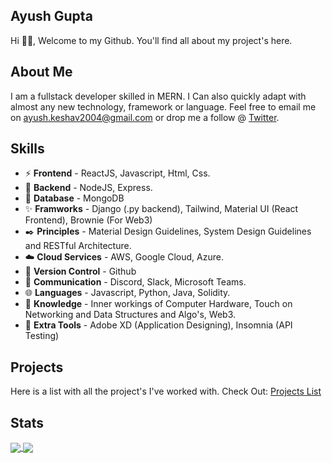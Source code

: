 [Projects List]: /PROJECTS.md

## **Ayush Gupta** 
Hi 👋🏽, Welcome to my Github. You'll find all about my project's here.

## About Me
I am a fullstack developer skilled in MERN. I Can also quickly adapt with almost any new technology, framework or language. Feel free to email me on [ayush.keshav2004@gmail.com](mailto:ayush.keshav2004@gmail.com) or drop me a follow @ [Twitter](https://twitter.com/is_it_ayush).

## **Skills**
- ⚡ **Frontend** - ReactJS, Javascript, Html, Css.
- 🌱 **Backend** - NodeJS, Express.
- 💾 **Database** - MongoDB
- ✨ **Framworks** - Django (.py backend), Tailwind, Material UI (React Frontend), Brownie (For Web3)
- ✒️ **Principles** - Material Design Guidelines, System Design Guidelines and RESTful Architecture.
- ☁️ **Cloud Services** - AWS, Google Cloud, Azure.
- 🤖 **Version Control** - Github
- 📱 **Communication** - Discord, Slack, Microsoft Teams.
- 🌐 **Languages** - Javascript, Python, Java, Solidity.
- 📕 **Knowledge** - Inner workings of Computer Hardware, Touch on Networking and Data Structures and Algo's, Web3.
- 🔧 **Extra Tools** - Adobe XD (Application Designing), Insomnia (API Testing)


## Projects
Here is a list with all the project's I've worked with. Check Out: [Projects List]

## Stats

<a href="https://github.com/anuraghazra/github-readme-stats">
  <img align="center" src="https://github-readme-stats.vercel.app/api?username=is-it-ayush&show_icons=true&count_private=true&layout=compact&theme=dark" />
</a>
<a href="https://github.com/anuraghazra/top-langs">
  <img align="center" src="https://github-readme-stats.vercel.app/api/top-langs/?username=is-it-ayush&layout=compact&theme=dark" />
</a>

